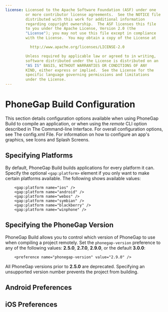 ```yaml
---
license: Licensed to the Apache Software Foundation (ASF) under one
         or more contributor license agreements.  See the NOTICE file
         distributed with this work for additional information
         regarding copyright ownership.  The ASF licenses this file
         to you under the Apache License, Version 2.0 (the
         "License"); you may not use this file except in compliance
         with the License.  You may obtain a copy of the License at

           http://www.apache.org/licenses/LICENSE-2.0

         Unless required by applicable law or agreed to in writing,
         software distributed under the License is distributed on an
         "AS IS" BASIS, WITHOUT WARRANTIES OR CONDITIONS OF ANY
         KIND, either express or implied.  See the License for the
         specific language governing permissions and limitations
         under the License.
---
```


# PhoneGap Build Configuration

This section details configuration options available when using
PhoneGap Build to compile an application, or when using the _remote_
CLI option described in The Command-line Interface.  For overall
configuration options, see The config.xml File.  For information on
how to configure an app's graphics, see Icons and Splash Screens.

## Specifying Platforms

By default, PhoneGap Build builds applications for every platform it
can.  Specify the optional `<gap:platform>` element if you only want
to make certain platforms available. The following shows available
values:

        <gap:platform name="ios" />
        <gap:platform name="android" />
        <gap:platform name="webos" />
        <gap:platform name="symbian" />
        <gap:platform name="blackberry" />
        <gap:platform name="winphone" />

## Specifying the PhoneGap Version

PhoneGap Build allows you to control which version of PhoneGap to use
when compiling a project remotely. Set the `phonegap-version`
preference to any of the following values: __2.5.0__, __2.7.0__,
__2.9.0__, or the default __3.0.0__:

        <preference name="phonegap-version" value="2.9.0" />

All PhoneGap versions prior to __2.5.0__ are deprecated. Specifying an
unsupported version number prevents the project from building.

## Android Preferences

## iOS Preferences

